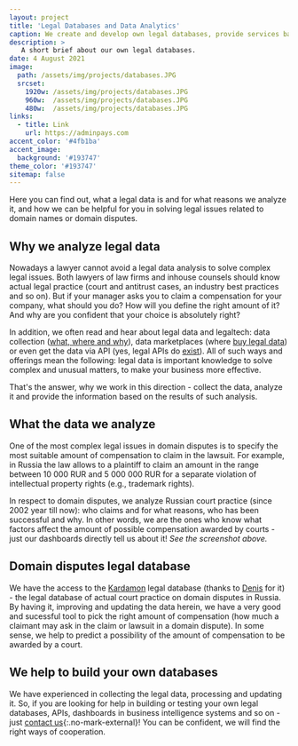 ```yaml
---
layout: project
title: 'Legal Databases and Data Analytics'
caption: We create and develop own legal databases, provide services based on them. Help others to do the same.
description: >
   A short brief about our own legal databases.  
date: 4 August 2021
image: 
  path: /assets/img/projects/databases.JPG
  srcset: 
    1920w: /assets/img/projects/databases.JPG
    960w:  /assets/img/projects/databases.JPG
    480w:  /assets/img/projects/databases.JPG
links:
  - title: Link
    url: https://adminpays.com
accent_color: '#4fb1ba'
accent_image:
  background: '#193747'
theme_color: '#193747'
sitemap: false
---
```


Here you can find out, what a legal data is and for what reasons we analyze it, and how we can be helpful for you in solving legal issues related to domain names or domain disputes. 

## Why we analyze legal data

Nowadays a lawyer cannot avoid a legal data analysis to solve complex legal issues. Both lawyers of law firms  and inhouse counsels should know actual legal practice (court and antitrust cases, an industry best practices and so on). But if your manager asks you to claim a compensation for your company, what should you do? How will you define the right amount of it? And why are you confident that your choice is absolutely right?

In addition, we often read and hear about legal data and legaltech: data collection ([what, where and why](https://www.legaltechnologist.co.uk/legal-data-what-where-and-why/)), data marketplaces (where [buy legal data](https://datarade.ai/data-categories/legal-data)) or even get the data via API (yes, legal APIs do [exist](https://legal.thomsonreuters.com/en/products/legal-api)). All of such ways and offerings mean the following: legal data is important knowledge to solve complex and unusual matters, to make your business more effective.

That's the answer, why we work in this direction - collect the data, analyze it and provide the information based on the results of such analysis.

## What the data we analyze

One of the most complex legal issues in domain disputes is to specify the most suitable amount of compensation to claim in the lawsuit. For example, in Russia the law allows to a plaintiff to claim an amount in the range between 10 000 RUR and 5 000 000 RUR for a separate violation of intellectual property rights (e.g., trademark rights).

In respect to domain disputes, we analyze Russian court practice (since 2002 year till now): who claims and for what reasons, who has been successful and why. In other words, we are the ones who know what factors affect the amount of possible compensation awarded by courts - just our dashboards directly tell us about it! _See the screenshot above._


## Domain disputes legal database

We have the access to the [Kardamon](https://github.com/xCounsel/kardamon/tree/master/English/premium) legal database (thanks to [Denis](https://dorotenko.pro/) for it) - the legal database of actual court practice on domain disputes in Russia. By having it, improving and updating the data herein, we have a very good and sucessful tool to pick the right amount of compensation (how much a claimant may ask in the claim or lawsuit in a domain dispute). In some sense, we help to predict a possibility of the amount of compensation to be awarded by a court.

## We help to build your own databases

We have experienced in collecting the legal data, processing and updating it. So, if you are looking for help in building or testing your own legal databases, APIs, dashboards in business intelligence systems and so on - just [contact us](https://adminpays.com/contact){:.no-mark-external}! You can be confident, we will find the right ways of cooperation.

